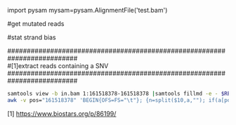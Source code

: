 import pysam
mysam=pysam.AlignmentFile('test.bam')

#get mutated reads

#stat strand bias



##########################################################################  
#[1]extract reads containing a SNV  
##########################################################################
```bash
samtools view -b in.bam 1:161518378-161518378 |samtools fillmd -e - $REF |grep -v "@" | \
awk -v pos="161518378" 'BEGIN{OFS=FS="\t"}; {n=split($10,a,""); if(a[pos-$4+1]!="=") print pos,pos-$4+1,a[pos-$4+1],$1,$4,$10}'
```


[1] https://www.biostars.org/p/86199/
